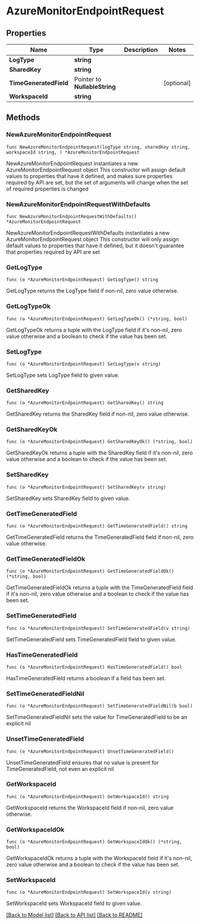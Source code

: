 # AzureMonitorEndpointRequest

## Properties

Name | Type | Description | Notes
------------ | ------------- | ------------- | -------------
**LogType** | **string** |  | 
**SharedKey** | **string** |  | 
**TimeGeneratedField** | Pointer to **NullableString** |  | [optional] 
**WorkspaceId** | **string** |  | 

## Methods

### NewAzureMonitorEndpointRequest

`func NewAzureMonitorEndpointRequest(logType string, sharedKey string, workspaceId string, ) *AzureMonitorEndpointRequest`

NewAzureMonitorEndpointRequest instantiates a new AzureMonitorEndpointRequest object
This constructor will assign default values to properties that have it defined,
and makes sure properties required by API are set, but the set of arguments
will change when the set of required properties is changed

### NewAzureMonitorEndpointRequestWithDefaults

`func NewAzureMonitorEndpointRequestWithDefaults() *AzureMonitorEndpointRequest`

NewAzureMonitorEndpointRequestWithDefaults instantiates a new AzureMonitorEndpointRequest object
This constructor will only assign default values to properties that have it defined,
but it doesn't guarantee that properties required by API are set

### GetLogType

`func (o *AzureMonitorEndpointRequest) GetLogType() string`

GetLogType returns the LogType field if non-nil, zero value otherwise.

### GetLogTypeOk

`func (o *AzureMonitorEndpointRequest) GetLogTypeOk() (*string, bool)`

GetLogTypeOk returns a tuple with the LogType field if it's non-nil, zero value otherwise
and a boolean to check if the value has been set.

### SetLogType

`func (o *AzureMonitorEndpointRequest) SetLogType(v string)`

SetLogType sets LogType field to given value.


### GetSharedKey

`func (o *AzureMonitorEndpointRequest) GetSharedKey() string`

GetSharedKey returns the SharedKey field if non-nil, zero value otherwise.

### GetSharedKeyOk

`func (o *AzureMonitorEndpointRequest) GetSharedKeyOk() (*string, bool)`

GetSharedKeyOk returns a tuple with the SharedKey field if it's non-nil, zero value otherwise
and a boolean to check if the value has been set.

### SetSharedKey

`func (o *AzureMonitorEndpointRequest) SetSharedKey(v string)`

SetSharedKey sets SharedKey field to given value.


### GetTimeGeneratedField

`func (o *AzureMonitorEndpointRequest) GetTimeGeneratedField() string`

GetTimeGeneratedField returns the TimeGeneratedField field if non-nil, zero value otherwise.

### GetTimeGeneratedFieldOk

`func (o *AzureMonitorEndpointRequest) GetTimeGeneratedFieldOk() (*string, bool)`

GetTimeGeneratedFieldOk returns a tuple with the TimeGeneratedField field if it's non-nil, zero value otherwise
and a boolean to check if the value has been set.

### SetTimeGeneratedField

`func (o *AzureMonitorEndpointRequest) SetTimeGeneratedField(v string)`

SetTimeGeneratedField sets TimeGeneratedField field to given value.

### HasTimeGeneratedField

`func (o *AzureMonitorEndpointRequest) HasTimeGeneratedField() bool`

HasTimeGeneratedField returns a boolean if a field has been set.

### SetTimeGeneratedFieldNil

`func (o *AzureMonitorEndpointRequest) SetTimeGeneratedFieldNil(b bool)`

 SetTimeGeneratedFieldNil sets the value for TimeGeneratedField to be an explicit nil

### UnsetTimeGeneratedField
`func (o *AzureMonitorEndpointRequest) UnsetTimeGeneratedField()`

UnsetTimeGeneratedField ensures that no value is present for TimeGeneratedField, not even an explicit nil
### GetWorkspaceId

`func (o *AzureMonitorEndpointRequest) GetWorkspaceId() string`

GetWorkspaceId returns the WorkspaceId field if non-nil, zero value otherwise.

### GetWorkspaceIdOk

`func (o *AzureMonitorEndpointRequest) GetWorkspaceIdOk() (*string, bool)`

GetWorkspaceIdOk returns a tuple with the WorkspaceId field if it's non-nil, zero value otherwise
and a boolean to check if the value has been set.

### SetWorkspaceId

`func (o *AzureMonitorEndpointRequest) SetWorkspaceId(v string)`

SetWorkspaceId sets WorkspaceId field to given value.



[[Back to Model list]](../README.md#documentation-for-models) [[Back to API list]](../README.md#documentation-for-api-endpoints) [[Back to README]](../README.md)


